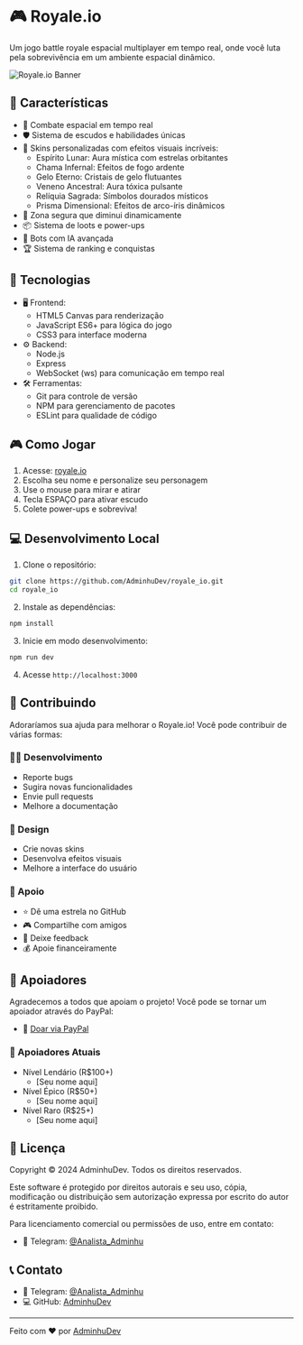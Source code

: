 # 🎮 Royale.io

Um jogo battle royale espacial multiplayer em tempo real, onde você luta pela sobrevivência em um ambiente espacial dinâmico.

![Royale.io Banner](assets/banner.png)

## 🌟 Características

- 🎯 Combate espacial em tempo real
- 🛡️ Sistema de escudos e habilidades únicas
- 🎨 Skins personalizadas com efeitos visuais incríveis:
  - Espírito Lunar: Aura mística com estrelas orbitantes
  - Chama Infernal: Efeitos de fogo ardente
  - Gelo Eterno: Cristais de gelo flutuantes
  - Veneno Ancestral: Aura tóxica pulsante
  - Relíquia Sagrada: Símbolos dourados místicos
  - Prisma Dimensional: Efeitos de arco-íris dinâmicos
- 🌌 Zona segura que diminui dinamicamente
- 📦 Sistema de loots e power-ups
- 🤖 Bots com IA avançada
- 🏆 Sistema de ranking e conquistas

## 🚀 Tecnologias

- 🖥️ Frontend:
  - HTML5 Canvas para renderização
  - JavaScript ES6+ para lógica do jogo
  - CSS3 para interface moderna
- ⚙️ Backend:
  - Node.js
  - Express
  - WebSocket (ws) para comunicação em tempo real
- 🛠️ Ferramentas:
  - Git para controle de versão
  - NPM para gerenciamento de pacotes
  - ESLint para qualidade de código

## 🎮 Como Jogar

1. Acesse: [royale.io](https://royale-io.onrender.com)
2. Escolha seu nome e personalize seu personagem
3. Use o mouse para mirar e atirar
4. Tecla ESPAÇO para ativar escudo
5. Colete power-ups e sobreviva!

## 💻 Desenvolvimento Local

1. Clone o repositório:
```bash
git clone https://github.com/AdminhuDev/royale_io.git
cd royale_io
```

2. Instale as dependências:
```bash
npm install
```

3. Inicie em modo desenvolvimento:
```bash
npm run dev
```

4. Acesse `http://localhost:3000`

## 🤝 Contribuindo

Adoraríamos sua ajuda para melhorar o Royale.io! Você pode contribuir de várias formas:

### 👨‍💻 Desenvolvimento
- Reporte bugs
- Sugira novas funcionalidades
- Envie pull requests
- Melhore a documentação

### 🎨 Design
- Crie novas skins
- Desenvolva efeitos visuais
- Melhore a interface do usuário

### 🌟 Apoio
- ⭐ Dê uma estrela no GitHub
- 🎮 Compartilhe com amigos
- 📝 Deixe feedback
- 💰 Apoie financeiramente

## 💖 Apoiadores

Agradecemos a todos que apoiam o projeto! Você pode se tornar um apoiador através do PayPal:

- 🎁 [Doar via PayPal](https://www.paypal.com/donate/?business=2KX84Y9DCRQ2U&no_recurring=0&item_name=Doa%C3%A7ao+Espontanea&currency_code=BRL)

### 🌟 Apoiadores Atuais
- Nível Lendário (R$100+)
  - [Seu nome aqui]
- Nível Épico (R$50+)
  - [Seu nome aqui]
- Nível Raro (R$25+)
  - [Seu nome aqui]

## 📜 Licença

Copyright © 2024 AdminhuDev. Todos os direitos reservados.

Este software é protegido por direitos autorais e seu uso, cópia, modificação ou distribuição
sem autorização expressa por escrito do autor é estritamente proibido.

Para licenciamento comercial ou permissões de uso, entre em contato:
- 📧 Telegram: [@Analista_Adminhu](https://t.me/Analista_Adminhu)

## 📞 Contato

- 📧 Telegram: [@Analista_Adminhu](https://t.me/Analista_Adminhu)
- 💻 GitHub: [AdminhuDev](https://github.com/AdminhuDev)

---
Feito com ❤️ por [AdminhuDev](https://github.com/AdminhuDev) 